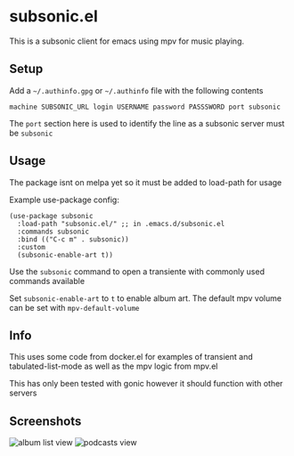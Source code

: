 # subsonic.el

This is a subsonic client for emacs using mpv for music playing.

## Setup

Add a `~/.authinfo.gpg` or `~/.authinfo` file with the following contents
    
    machine SUBSONIC_URL login USERNAME password PASSSWORD port subsonic
    

The `port` section here is used to identify the line as a subsonic
server must be `subsonic`

## Usage
The package isnt on melpa yet so it must be added to load-path for usage

Example use-package config:
```
(use-package subsonic
  :load-path "subsonic.el/" ;; in .emacs.d/subsonic.el
  :commands subsonic
  :bind (("C-c m" . subsonic))
  :custom
  (subsonic-enable-art t))
```

Use the `subsonic` command to open a transiente with commonly used
commands available

Set `subsonic-enable-art` to `t` to enable album art.
The default mpv volume can be set with `mpv-default-volume`


## Info

This uses some code from docker.el for examples of transient and
tabulated-list-mode as well as the mpv logic from mpv.el

This has only been tested with gonic however it should function with
other servers

## Screenshots
![album list view](https://git.sr.ht/~amk/subsonic.el/blob/master/images/artist.png)
![podcasts view](https://git.sr.ht/~amk/subsonic.el/blob/master/images/podcasts.png)
